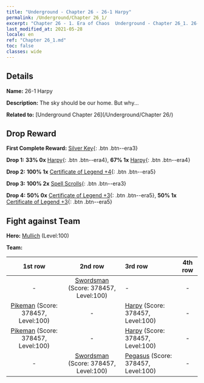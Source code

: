 ```yaml
---
title: "Underground - Chapter 26 - 26-1 Harpy"
permalink: /Underground/Chapter 26_1/
excerpt: "Chapter 26 - 1. Era of Chaos  Underground - Chapter 26_1. 26-1 Harpy"
last_modified_at: 2021-05-28
locale: en
ref: "Chapter 26_1.md"
toc: false
classes: wide
---
```


## Details

 **Name:** 26-1 Harpy

 **Description:** The sky should be our home. But why...

 **Related to:** [Underground Chapter 26](/Underground/Chapter 26/)

## Drop Reward

 **First Complete Reward:** [Silver Key](/Items/con_693/){: .btn .btn--era3}

 **Drop 1:** **33% 0x** [Harpy](/Items/unt_245/){: .btn .btn--era4}, **67% 1x** [Harpy](/Items/unt_245/){: .btn .btn--era4}

 **Drop 2:** **100% 1x** [Certificate of Legend +4](/Items/mat_95/){: .btn .btn--era5}

 **Drop 3:** **100% 2x** [Spell Scrolls](/Items/con_694/){: .btn .btn--era3}

 **Drop 4:** **50% 0x** [Certificate of Legend +3](/Items/mat_88/){: .btn .btn--era5}, **50% 1x** [Certificate of Legend +3](/Items/mat_88/){: .btn .btn--era5}


## Fight against Team
 **Hero:** [Mullich](/heroes/Mullich/) (Level:100)

 **Team:**


  | 1st row | 2nd row | 3rd row | 4th row |
  |:----:|:----:|:----|:----:|
  | - | [Swordsman](/units/Swordsman/) (Score: 378457, Level:100)  | - | - |
  | [Pikeman](/units/Pikeman/) (Score: 378457, Level:100)  | - | [Harpy](/units/Harpy/) (Score: 378457, Level:100)  | - |
  | [Pikeman](/units/Pikeman/) (Score: 378457, Level:100)  | - | [Harpy](/units/Harpy/) (Score: 378457, Level:100)  | - |
  | - | [Swordsman](/units/Swordsman/) (Score: 378457, Level:100)  | [Pegasus](/units/Pegasus/) (Score: 378457, Level:100)  | - |


